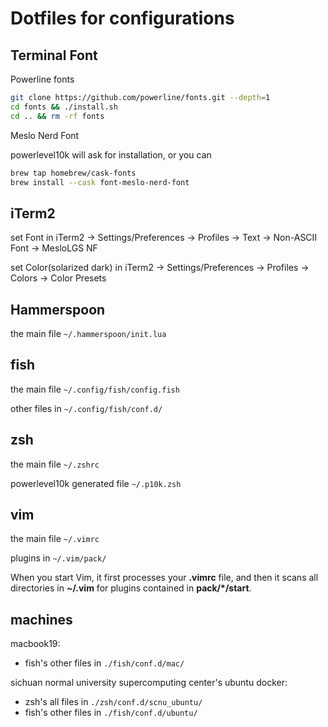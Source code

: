 # Dotfiles for configurations

## Terminal Font

Powerline fonts

```bash
git clone https://github.com/powerline/fonts.git --depth=1
cd fonts && ./install.sh
cd .. && rm -rf fonts
``` 

Meslo Nerd Font

powerlevel10k will ask for installation, or you can

```bash
brew tap homebrew/cask-fonts
brew install --cask font-meslo-nerd-font
```

## iTerm2

set Font in iTerm2 -> Settings/Preferences -> Profiles -> Text -> Non-ASCII Font -> MesloLGS NF

set Color(solarized dark) in iTerm2 -> Settings/Preferences -> Profiles -> Colors -> Color Presets

## Hammerspoon

the main file `~/.hammerspoon/init.lua`

## fish

the main file `~/.config/fish/config.fish`

other files in `~/.config/fish/conf.d/`


## zsh

the main file `~/.zshrc`

powerlevel10k generated file `~/.p10k.zsh`

## vim

the main file `~/.vimrc`

plugins in `~/.vim/pack/`

When you start Vim, it first processes your **.vimrc** file, and then it scans all directories in **~/.vim** for plugins contained in **pack/*/start**.

## machines

macbook19:
- fish's other files in `./fish/conf.d/mac/`

sichuan normal university supercomputing center's ubuntu docker:
- zsh's all files in `./zsh/conf.d/scnu_ubuntu/`
- fish's other files in `./fish/conf.d/ubuntu/`